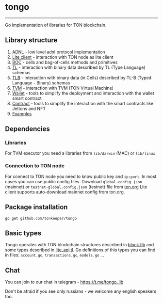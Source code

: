 # tongo
***
Go implementation of libraries for TON blockchain.

## Library structure
1. [ADNL](adnl/README.md) - low level adnl protocol implementation
2. [Lite client](liteclient/README.md) - interaction with TON node as lite client
3. [BOC](boc/README.md) - cells and bag-of-cells methods and primitives
4. [TL](tl/README.md) - interaction with binary data described by TL (Type Language) schemas
5. [TLB](tlb/README.md) - interaction with binary data (in Cells) described by TL-B (Typed Language - Binary) schemas
6. [TVM](tvm/README.md) - interaction with TVM (TON Virtual Machine)
7. [Wallet](wallet/README.md) - tools to simplify the deployment and interaction with the wallet smart contract
8. [Contract](contract/README.md) - tools to simplify the interaction with the smart contracts like Jettons and NFT
9. [Examples](examples)

## Dependencies
### Libraries
For TVM executor you need a libraries from `lib/darwin` (MAC) or `lib/linux`
### Connection to TON node
For connect to TON node you need to know public key and `ip:port`. In most cases you can use public config files. 
Download `global-config.json` (mainnet) or `testnet-global.config.json` (testnet) file from [ton.org](https://ton.org/docs/#/)
Lite client supports auto-download mainnet config from ton.org.
## Package installation

```shell
go get github.com/tonkeeper/tongo
```

## Basic types
Tongo operates with TON blockchain structures described in [block.tlb](https://github.com/ton-blockchain/ton/blob/master/crypto/block/block.tlb)
and some types described in [lite_api.tl](https://github.com/ton-blockchain/ton/blob/master/tl/generate/scheme/lite_api.tl).
Go definitions of this types you can find in files: `account.go`, `transactions.go`, `models.go` ... 

## Chat

You can join to our chat in telegram - https://t.me/tongo_lib 

Don't be afraid if you see only russians - we welcome any english speakers too.
